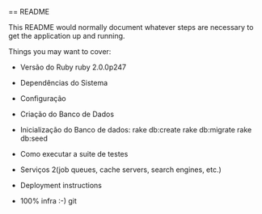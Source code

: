 == README

This README would normally document whatever steps are necessary to get the
application up and running.

Things you may want to cover:

* Versão do Ruby
	ruby 2.0.0p247

* Dependências do Sistema

* Configuração

* Criação do Banco de Dados

* Inicialização do Banco de dados:
	rake db:create
	rake db:migrate
	rake db:seed

* Como executar a suite de testes

* Serviços 2(job queues, cache servers, search engines, etc.)

* Deployment instructions

* 100% infra :-) git
